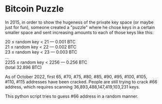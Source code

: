 # Bitcoin Puzzle

In 2015, in order to show the hugeness of the private key space (or maybe just for fun), someone created a "puzzle" where he chose keys in a certain smaller space and sent increasing amounts to each of those keys like this:

20 ≤ random key < 21 — 0.001 BTC <br>
21 ≤ random key < 22 — 0.002 BTC <br>
23 ≤ random key < 23 — 0.003 BTC <br>
... <br>
2255 ≤ random key < 2256 — 0.256 BTC <br>
(total 32.896 BTC)

As of October 2022, first 65, #70, #75, #80, #85, #90, #95, #100, #105, #110, #115 addresses have been cracked. People are still trying to crack #66 address, which requires scanning 36,893,488,147,419,103,231 keys.

This python script tries to guess #66 address in a random manner.
